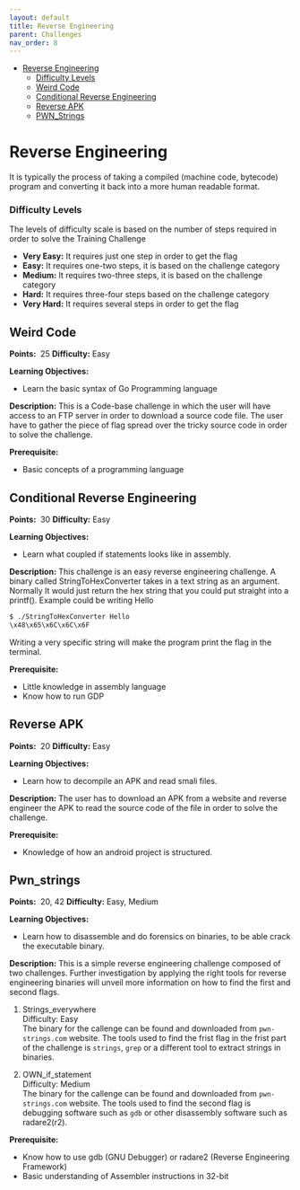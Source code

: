 ```yaml
---
layout: default
title: Reverse Engineering
parent: Challenges
nav_order: 8
---
```


- [Reverse Engineering](#reverse-engineering)
    - [Difficulty Levels](#difficulty-levels)
  - [Weird Code](#weird-code)
  - [Conditional Reverse Engineering](#conditional-reverse-engineering)
  - [Reverse APK](#reverse-apk)
  - [PWN_Strings](#pwn_strings)
  <!-- - [Program Behaviour](#program-behaviour) -->

# Reverse Engineering

 It is typically the process of taking a compiled (machine code,
 bytecode) program and converting it back into a more human readable format.


### Difficulty Levels

The levels of difficulty scale is based on the number of steps required in order to solve the
Training Challenge

- __Very Easy​:__ It requires just one step in order to get the flag
- __Easy:__​ It requires one-two steps, it is based on the challenge category
- __Medium​:__ It requires two-three steps, it is based on the challenge category
- __Hard:__ ​It requires three-four steps based on the challenge category
- __Very Hard:__​ It requires several steps in order to get the flag


## Weird Code

**Points:** ​ 25 **Difficulty:** Easy

**Learning Objectives:**

- Learn the basic syntax of Go Programming language

**Description:** ​This is a Code-base challenge in which the user will have access to an FTP
server in order to download a source code file. The user have to gather the piece of flag
spread over the tricky source code in order to solve the challenge.

**Prerequisite:**
- Basic concepts of a programming language

## Conditional Reverse Engineering

**Points:** ​ 30 **Difficulty:** Easy

**Learning Objectives:**

- Learn what coupled if statements looks like in assembly.

**Description:** ​This challenge is an easy reverse engineering challenge. A binary called StringToHexConverter takes in a text string as an argument.
Normally It would just return the hex string that you could put straight into a printf(). Example could be writing Hello
```bash
$ ./StringToHexConverter Hello
\x48\x65\x6C\x6C\x6F
```
Writing a very specific string will make the program print the flag in the terminal.


**Prerequisite:**
- Little knowledge in assembly language
- Know how to run GDP

## Reverse APK

**Points:** ​ 20 **Difficulty:** Easy

**Learning Objectives:**

- Learn how to decompile an APK and read smali files.

**Description:**
The user has to download an APK from a website and reverse engineer the APK to read the source code of the file in order to solve the challenge.

**Prerequisite:**
- Knowledge of how an android project is structured.

## Pwn_strings

**Points:** ​ 20, 42 **Difficulty:** Easy, Medium

**Learning Objectives:**

- Learn how to disassemble and do forensics on binaries, to be able crack the executable binary.  


**Description:**
This is a simple reverse engineering challenge composed of two challenges. Further investigation by applying the right tools for reverse engineering binaries will unveil more information on how to find the first and second flags.
1. Strings_everywhere  
    Difficulty: Easy  
    The binary for the callenge can be found and downloaded from `pwn-strings.com` website. The tools used to find the frist flag in the frist part of the challenge is `strings`, `grep` or a different tool to extract strings in binaries.
    
2. OWN_if_statement  
    Difficulty: Medium   
    The binary for the callenge can be found and downloaded from `pwn-strings.com` website. The tools used to find the second flag is debugging software such as `gdb` or other disassembly software such as radare2(r2). 

**Prerequisite:**
- Know how to use gdb (GNU Debugger) or radare2 (Reverse Engineering Framework)  
- Basic understanding of Assembler instructions in 32-bit   



